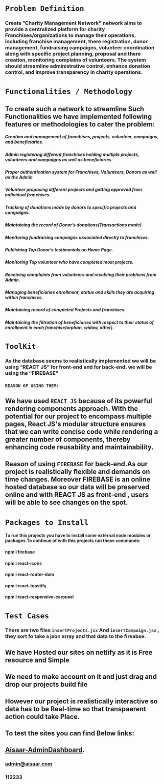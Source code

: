 # `Problem Definition`
### Create ”Charity Management Network" network aims to provide a centralized platform for charity Franchises/organizations to manage their operations, including franchise management, there registration, donor management, fundraising campaigns, volunteer coordination along with specific project planning, proposal and there creation, monitoring complains of volunteers. The system should streamline administrative control, enhance donation control, and improve transparency in charity operations. 

# `Functionalities / Methodology`
## To create such a network to streamline Such Functionalities we have implemented following features or methodologies to cater the problem:

##### Creation and management of franchises, projects, volunteer, campaigns, and beneficiaries.
##### Admin registering different franchises holding multiple projects, volunteers and campaigns as well as beneficiaries. 
##### Proper authentication system for Franchises, Volunteers, Donors as well as the Admin
##### Volunteer proposing different projects and getting approved from individual franchises. 
##### Tracking of donations made by donors to specific projects and campaigns. 
##### Maintaining the record of Donor’s donations(Transactions made)
##### Monitoring fundraising campaigns associated directly to franchises. 
##### Publishing Top Donor’s testimonials on Home Page.
##### Monitoring Top volunteer who have completed most projects.
##### Receiving complaints from volunteers and resolving their problems from Admin.
##### Managing beneficiaries enrollment, status and skills they are acquiring within franchises.
##### Maintaining record of completed Projects and franchises.  
##### Maintaining the filtration of beneficiaries with respect to their status of enrollment in each franchise(orphan, widow, other). 

# `ToolKit`
### As the database seems to realistically implemented we will be using “REACT JS” for front-end and for back-end, we will be using the “FIREBASE” 
### `REASON OF USING THEM:`
## We have used `REACT JS` because of its powerful rendering components approach. With the potential for our project to encompass multiple pages, React JS's modular structure ensures that we can write concise code while rendering a greater number of components, thereby enhancing code reusability and maintainability.
## Reason of using `FIREBASE` for back-end.As our project is realistically flexible and demands on time changes. Moreover FIREBASE is an online hosted database so our data will be preserved online and with REACT JS as front-end , users will be able to see changes on the spot. 

# `Packages to Install`
#### To run this projects you have to install some external node modules or packages.To continue of with this projects run these commands:
#### npm i firebase
#### npm i react-icons
#### npm i react-router-dom
#### npm i react-toastify 
#### npm i react-responsive-carousel

# `Test Cases`
### There are two files `insertProjects.jsx` And `insertCampaign.jsx` , they sort fo take a json array and that data to the fireabse.

## We have Hosted our sites on netlify as it is Free resource and Simple
## We need to make account on it and just drag and drop our projects build file
## However our project is realistically interactive so data has to be Real-time so that transpaerent action could take Place.
## To test the sites you can find Below links:

## [Aisaar-AdminDashboard](https://admin-aisaar.netlify.app).


### admin@aisaar.com
### 112233

